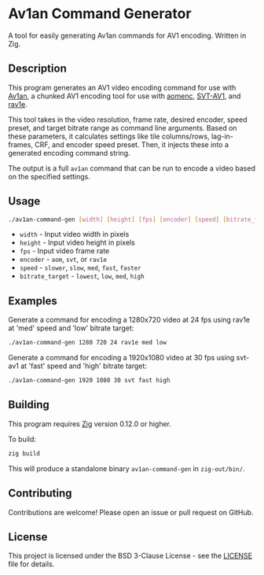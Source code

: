 # Av1an Command Generator

A tool for easily generating Av1an commands for AV1 encoding. Written in Zig.

## Description

This program generates an AV1 video encoding command for use with [Av1an](https://github.com/master-of-zen/Av1an), a chunked AV1 encoding tool for use with [aomenc](https://aomedia.googlesource.com/aom/), [SVT-AV1](https://gitlab.com/AOMediaCodec/SVT-AV1/), and [rav1e](https://github.com/xiph/rav1e).

This tool takes in the video resolution, frame rate, desired encoder, speed preset, and target bitrate range as command line arguments. Based on these parameters, it calculates settings like tile columns/rows, lag-in-frames, CRF, and encoder speed preset. Then, it injects these into a generated encoding command string.

The output is a full `av1an` command that can be run to encode a video based on the specified settings.

## Usage

```bash
./av1an-command-gen [width] [height] [fps] [encoder] [speed] [bitrate_target]
```

- `width` - Input video width in pixels
- `height` - Input video height in pixels
- `fps` - Input video frame rate
- `encoder` - `aom`, `svt`, or `rav1e`
- `speed` - `slower`, `slow`, `med`, `fast`, `faster`
- `bitrate_target` - `lowest`, `low`, `med`, `high`

## Examples

Generate a command for encoding a 1280x720 video at 24 fps using rav1e at 'med' speed and 'low' bitrate target:

```bash
./av1an-command-gen 1280 720 24 rav1e med low
```

Generate a command for encoding a 1920x1080 video at 30 fps using svt-av1 at 'fast' speed and 'high' bitrate target:

```bash
./av1an-command-gen 1920 1080 30 svt fast high
```

## Building

This program requires [Zig](https://ziglang.org/) version 0.12.0 or higher.

To build:

```bash
zig build
```

This will produce a standalone binary `av1an-command-gen` in `zig-out/bin/`.

## Contributing

Contributions are welcome! Please open an issue or pull request on GitHub.

## License

This project is licensed under the BSD 3-Clause License - see the [LICENSE](LICENSE) file for details.

